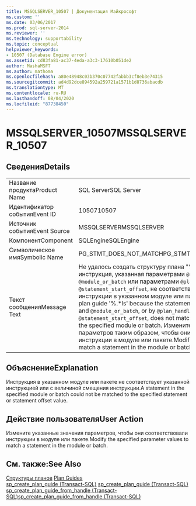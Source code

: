 ```yaml
---
title: MSSQLSERVER_10507 | Документация Майкрософт
ms.custom: ''
ms.date: 03/06/2017
ms.prod: sql-server-2014
ms.reviewer: ''
ms.technology: supportability
ms.topic: conceptual
helpviewer_keywords:
- 10507 (Database Engine error)
ms.assetid: cd83fa81-ac37-4eda-a3c3-17610b051de2
author: MashaMSFT
ms.author: mathoma
ms.openlocfilehash: a80e48948c03b370c07742fabbb3cf8eb3e74315
ms.sourcegitcommit: ad4d92dce894592a259721a1571b1d8736abacdb
ms.translationtype: MT
ms.contentlocale: ru-RU
ms.lasthandoff: 08/04/2020
ms.locfileid: "87738450"
---
```

# <a name="mssqlserver_10507"></a><span data-ttu-id="a03d1-102">MSSQLSERVER_10507</span><span class="sxs-lookup"><span data-stu-id="a03d1-102">MSSQLSERVER_10507</span></span>
    
## <a name="details"></a><span data-ttu-id="a03d1-103">Сведения</span><span class="sxs-lookup"><span data-stu-id="a03d1-103">Details</span></span>  
  
|||  
|-|-|  
|<span data-ttu-id="a03d1-104">Название продукта</span><span class="sxs-lookup"><span data-stu-id="a03d1-104">Product Name</span></span>|<span data-ttu-id="a03d1-105">SQL Server</span><span class="sxs-lookup"><span data-stu-id="a03d1-105">SQL Server</span></span>|  
|<span data-ttu-id="a03d1-106">Идентификатор события</span><span class="sxs-lookup"><span data-stu-id="a03d1-106">Event ID</span></span>|<span data-ttu-id="a03d1-107">10507</span><span class="sxs-lookup"><span data-stu-id="a03d1-107">10507</span></span>|  
|<span data-ttu-id="a03d1-108">Источник события</span><span class="sxs-lookup"><span data-stu-id="a03d1-108">Event Source</span></span>|<span data-ttu-id="a03d1-109">MSSQLSERVER</span><span class="sxs-lookup"><span data-stu-id="a03d1-109">MSSQLSERVER</span></span>|  
|<span data-ttu-id="a03d1-110">Компонент</span><span class="sxs-lookup"><span data-stu-id="a03d1-110">Component</span></span>|<span data-ttu-id="a03d1-111">SQLEngine</span><span class="sxs-lookup"><span data-stu-id="a03d1-111">SQLEngine</span></span>|  
|<span data-ttu-id="a03d1-112">Символическое имя</span><span class="sxs-lookup"><span data-stu-id="a03d1-112">Symbolic Name</span></span>|<span data-ttu-id="a03d1-113">PG_STMT_DOES_NOT_MATCH</span><span class="sxs-lookup"><span data-stu-id="a03d1-113">PG_STMT_DOES_NOT_MATCH</span></span>|  
|<span data-ttu-id="a03d1-114">Текст сообщения</span><span class="sxs-lookup"><span data-stu-id="a03d1-114">Message Text</span></span>|<span data-ttu-id="a03d1-115">Не удалось создать структуру плана "%.\*ls", поскольку инструкция, указанная параметрами `@stmt` и `@module_or_batch` или параметрами `@plan_handle` и `@statement_start_offset`, не соответствует ни одной инструкции в указанном модуле или пакете.</span><span class="sxs-lookup"><span data-stu-id="a03d1-115">Cannot create plan guide '%.\*ls' because the statement specified by `@stmt` and `@module_or_batch`, or by `@plan_handle` and `@statement_start_offset`, does not match any statement in the specified module or batch.</span></span> <span data-ttu-id="a03d1-116">Измените значения параметров таким образом, чтобы они соответствовали инструкции в модуле или пакете.</span><span class="sxs-lookup"><span data-stu-id="a03d1-116">Modify the values to match a statement in the module or batch.</span></span>|  
  
## <a name="explanation"></a><span data-ttu-id="a03d1-117">Объяснение</span><span class="sxs-lookup"><span data-stu-id="a03d1-117">Explanation</span></span>  
 <span data-ttu-id="a03d1-118">Инструкция в указанном модуле или пакете не соответствует указанной инструкцией или с величиной смещения инструкции.</span><span class="sxs-lookup"><span data-stu-id="a03d1-118">A statement in the specified module or batch could not be matched to the specified statement or statement offset value.</span></span>  
  
## <a name="user-action"></a><span data-ttu-id="a03d1-119">Действие пользователя</span><span class="sxs-lookup"><span data-stu-id="a03d1-119">User Action</span></span>  
 <span data-ttu-id="a03d1-120">Измените указанные значения параметров, чтобы они соответствовали инструкции в модуле или пакете.</span><span class="sxs-lookup"><span data-stu-id="a03d1-120">Modify the specified parameter values to match a statement in the module or batch.</span></span>  
  
## <a name="see-also"></a><span data-ttu-id="a03d1-121">См. также:</span><span class="sxs-lookup"><span data-stu-id="a03d1-121">See Also</span></span>  
 <span data-ttu-id="a03d1-122">[Структуры планов](../performance/plan-guides.md) </span><span class="sxs-lookup"><span data-stu-id="a03d1-122">[Plan Guides](../performance/plan-guides.md) </span></span>  
 <span data-ttu-id="a03d1-123">[sp_create_plan_guide (Transact-SQL)](/sql/relational-databases/system-stored-procedures/sp-create-plan-guide-transact-sql) </span><span class="sxs-lookup"><span data-stu-id="a03d1-123">[sp_create_plan_guide &#40;Transact-SQL&#41;](/sql/relational-databases/system-stored-procedures/sp-create-plan-guide-transact-sql) </span></span>  
 [<span data-ttu-id="a03d1-124">sp_create_plan_guide_from_handle (Transact-SQL)</span><span class="sxs-lookup"><span data-stu-id="a03d1-124">sp_create_plan_guide_from_handle &#40;Transact-SQL&#41;</span></span>](/sql/relational-databases/system-stored-procedures/sp-create-plan-guide-from-handle-transact-sql)  
  
  
